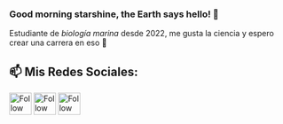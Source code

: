 ### Good morning starshine, the Earth says hello! 👋

Estudiante de *biología marina* desde 2022, me gusta la ciencia y espero crear una carrera en eso 🦈
## 📫 Mis Redes Sociales:

[<img src="https://raw.githubusercontent.com/Raymo111/Raymo111/master/socials/linkedin.png" height="40em" align="center" alt="Follow me on LinkedIn" title="Follow me on LinkedIn"/>](https://www.linkedin.com/in/aura-elena-vald%C3%A9s-3a8199207/)
[<img src="https://raw.githubusercontent.com/Raymo111/Raymo111/master/socials/twitter.svg" height="40em" align="center" alt="Follow me on Twitter" title="Follow me on Twitter"/>](https://twitter.com/Raym0111)
[<img src="https://raw.githubusercontent.com/Raymo111/Raymo111/master/socials/instagram.svg" height="40em" align="center" alt="Follow me on Instagram" title="Follow me on Instagram"/>](https://www.instagram.com/aura_y_no_al_rato/)
<!--
**A-valdes/A-valdes** is a ✨ _special_ ✨ repository because its `README.md` (this file) appears on your GitHub profile.

Here are some ideas to get you started:

- 🔭 I’m currently working on ...
- 🌱 I’m currently learning ...
- 👯 I’m looking to collaborate on ...
- 🤔 I’m looking for help with ...
- 💬 Ask me about ...
- 📫 How to reach me: ...
- 😄 Pronouns: ...
- ⚡ Fun fact: ...
-->
